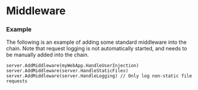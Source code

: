 # Middleware

### Example
The following is an example of adding some standard middleware into the chain. Note that request logging is not automatically 
started, and needs to be manually added into the chain.
~~~
server.AddMiddleware(myWebApp.HandleUserInjection)
server.AddMiddleware(server.HandleStaticFiles)
server.AddMiddleware(server.HandleLogging) // Only log non-static file requests
~~~